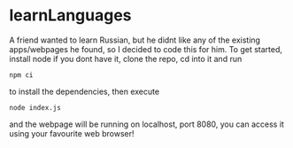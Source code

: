 # learnLanguages

A friend wanted to learn Russian, but he didnt like any of the existing apps/webpages he found, so I decided to code this for him. To get started, install node if you dont have it, clone the repo, cd into it and run
```
npm ci
```
to install the dependencies, then execute 
```
node index.js
```
and the webpage will be running on localhost, port 8080, you can access it using your favourite web browser!
